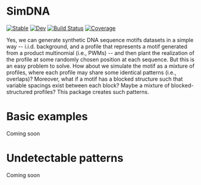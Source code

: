 # SimDNA

[![Stable](https://img.shields.io/badge/docs-stable-blue.svg)](https://kchu25.github.io/SimDNA.jl/stable/)
[![Dev](https://img.shields.io/badge/docs-dev-blue.svg)](https://kchu25.github.io/SimDNA.jl/dev/)
[![Build Status](https://github.com/kchu25/SimDNA.jl/actions/workflows/CI.yml/badge.svg?branch=main)](https://github.com/kchu25/SimDNA.jl/actions/workflows/CI.yml?query=branch%3Amain)
[![Coverage](https://codecov.io/gh/kchu25/SimDNA.jl/branch/main/graph/badge.svg)](https://codecov.io/gh/kchu25/SimDNA.jl)


Yes, we can generate synthetic DNA sequence motifs datasets in a simple way -- i.i.d. background, and a profile that represents a motif generated from a product multinomial (i.e., PWMs) -- and then plant the realization of the profile at some randomly chosen position at each sequence. But this is an easy problem to solve. How about we simulate the motif as a mixture of profiles, where each profile may share some identical patterns (i.e., overlaps)? Moreover, what if a motif has a blocked structure such that variable spacings exist between each block? Maybe a mixture of blocked-structured profiles? This package creates such patterns.


# Basic examples

Coming soon

# Undetectable patterns 

Coming soon